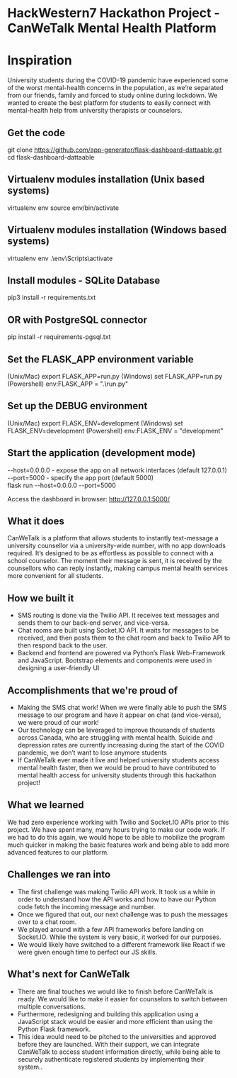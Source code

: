 # HackWestern7 Hackathon Project - CanWeTalk Mental Health Platform

# Inspiration
University students during the COVID-19 pandemic have experienced some of the worst mental-health concerns in the population, as we’re separated from our friends, family and forced to study online during lockdown. We wanted to create the best platform for students to easily connect with mental-health help from university therapists or counselors. 

## Get the code
git clone https://github.com/app-generator/flask-dashboard-dattaable.git
cd flask-dashboard-dattaable
## Virtualenv modules installation (Unix based systems)
 virtualenv env
 source env/bin/activate

## Virtualenv modules installation (Windows based systems)
  virtualenv env
  .\env\Scripts\activate

## Install modules - SQLite Database
 pip3 install -r requirements.txt

## OR with PostgreSQL connector
 pip install -r requirements-pgsql.txt

## Set the FLASK_APP environment variable
 (Unix/Mac) export FLASK_APP=run.py
 (Windows) set FLASK_APP=run.py
 (Powershell) env:FLASK_APP = ".\run.py"

## Set up the DEBUG environment
 (Unix/Mac) export FLASK_ENV=development
(Windows) set FLASK_ENV=development
 (Powershell) env:FLASK_ENV = "development"

## Start the application (development mode)
  --host=0.0.0.0 - expose the app on all network interfaces (default 127.0.0.1)
  --port=5000    - specify the app port (default 5000)  
 flask run --host=0.0.0.0 --port=5000
 
 Access the dashboard in browser: http://127.0.0.1:5000/
 

## What it does
CanWeTalk is a platform that allows students to instantly text-message a university counsellor via a university-wide number, with no app downloads required. It’s designed to be as effortless as possible to connect with a school counselor. The moment their message is sent, it is received by the counsellors who can reply instantly, making campus mental health services more convenient for all students.

## How we built it
<ul>
<li>SMS routing is done via the Twilio API. It receives text messages and sends them to our back-end server, and vice-versa.</li>
<li>Chat rooms are built using Socket.IO API. It waits for messages to be received, and then posts them to the chat room and back to Twilio API to then respond back to the user.</li>
<li>Backend and frontend are powered via Python’s Flask Web-Framework and JavaScript. Bootstrap elements and components were used in designing a user-friendly UI</li>
</ul>


## Accomplishments that we're proud of
<ul>
<li>Making the SMS chat work! When we were finally able to push the SMS message to our program and have it appear on chat (and vice-versa), we were proud of our work!</li>
<li>Our technology can be leveraged to improve thousands of students across Canada, who are struggling with mental health. Suicide and depression rates are currently increasing during the start of the COVID pandemic, we don’t want to lose anymore students</li>
<li>If CanWeTalk ever made it live and helped university students access mental health faster,  then we would be proud to have contributed to mental health access for university students through this hackathon project!</li>
</ul>

## What we learned
We had zero experience working with Twilio and Socket.IO APIs prior to this project. We have spent many, many hours trying to make our code work. If we had to do this again, we would hope to be able to mobilize the program much quicker in making the basic features work and being able to add more advanced features to our platform.



## Challenges we ran into
<ul>
<li>The first challenge was making Twilio API work. It took us a while in order to understand how the API works and how to have our Python code fetch the incoming message and number.</li>
<li>Once we figured that out, our next challenge was to push the messages over to a chat room.</li>
<li>We played around with a few API frameworks before landing on Socket.IO. While the system is very basic, it worked for our purposes.</li>
<li>We would likely have switched to a different framework like React if we were given enough time to perfect our JS skills.</li>
</ul>


## What's next for CanWeTalk
<ul>
<li>There are final touches we would like to finish before CanWeTalk is ready. We would like to make it easier for counselors to switch between multiple conversations.</li> <li>Furthermore, redesigning and building this application using a JavaScript stack would be easier and more efficient than using the Python Flask framework.
<li>This idea would need to be pitched to the universities and approved before they are launched. With their support, we can integrate CanWeTalk to access student information directly, while being able to securely authenticate registered students by implementing their system..</li>
</ul>


